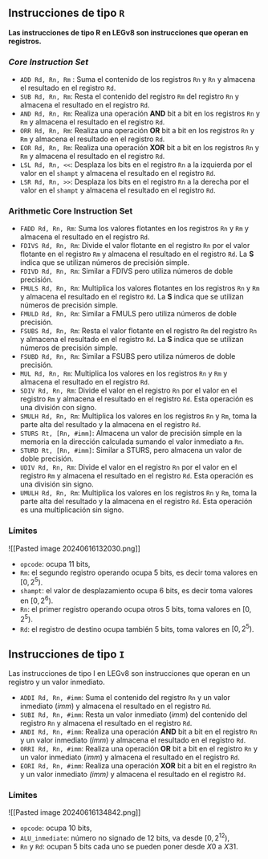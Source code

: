 ## Instrucciones de tipo `R`
**Las instrucciones de tipo R en LEGv8 son instrucciones que operan en registros.**
### *Core Instruction Set*
- `ADD Rd, Rn, Rm` : Suma el contenido de los registros `Rn` y `Rn` y almacena el resultado en el registro `Rd`.
- `SUB Rd, Rn, Rm`: Resta el contenido del registro `Rm` del registro `Rn` y almacena el resultado en el registro `Rd`.
- `AND Rd, Rn, Rm`: Realiza una operación **AND** bit a bit en los registros `Rn` y `Rm` y almacena el resultado en el registro `Rd`.
- `ORR Rd, Rn, Rm`: Realiza una operación **OR** bit a bit en los registros `Rn` y `Rm` y almacena el resultado en el registro `Rd`.
- `EOR Rd, Rn, Rm`: Realiza una operación **XOR** bit a bit en los registros `Rn` y `Rm` y almacena el resultado en el registro `Rd`.
- `LSL Rd, Rn, <<`: Desplaza los bits en el registro `Rn` a la izquierda por el valor en el `shampt` y almacena el resultado en el registro `Rd`.
- `LSR Rd, Rn, >>`: Desplaza los bits en el registro `Rn` a la derecha por el valor en el `shampt` y almacena el resultado en el registro `Rd`.
### Arithmetic Core Instruction Set
- `FADD Rd, Rn, Rm`: Suma los valores flotantes en los registros `Rn` y `Rm` y almacena el resultado en el registro `Rd`.
- `FDIVS Rd, Rn, Rm`: Divide el valor flotante en el registro `Rn` por el valor flotante en el registro `Rm` y almacena el resultado en el registro `Rd`. La **S** indica que se utilizan números de precisión simple.
- `FDIVD Rd, Rn, Rm`: Similar a FDIVS pero utiliza números de doble precisión.
- `FMULS Rd, Rn, Rm`: Multiplica los valores flotantes en los registros `Rn` y `Rm` y almacena el resultado en el registro `Rd`. La **S** indica que se utilizan números de precisión simple.
- `FMULD Rd, Rn, Rm`: Similar a FMULS pero utiliza números de doble precisión.
- `FSUBS Rd, Rn, Rm`: Resta el valor flotante en el registro `Rm` del registro `Rn` y almacena el resultado en el registro `Rd`. La **S** indica que se utilizan números de precisión simple.
- `FSUBD Rd, Rn, Rm`: Similar a FSUBS pero utiliza números de doble precisión.
- `MUL Rd, Rn, Rm`: Multiplica los valores en los registros `Rn` y `Rm` y almacena el resultado en el registro `Rd`.
- `SDIV Rd, Rn, Rm`: Divide el valor en el registro `Rn` por el valor en el registro `Rm` y almacena el resultado en el registro `Rd`. Esta operación es una división con signo.
- `SMULH Rd, Rn, Rm`: Multiplica los valores en los registros `Rn` y `Rm`, toma la parte alta del resultado y la almacena en el registro `Rd`.
- `STURS Rt, [Rn, #imm]`: Almacena un valor de precisión simple en la memoria en la dirección calculada sumando el valor inmediato a `Rn`.
- `STURD Rt, [Rn, #imm]`: Similar a STURS, pero almacena un valor de doble precisión.
- `UDIV Rd, Rn, Rm`: Divide el valor en el registro `Rn` por el valor en el registro `Rm` y almacena el resultado en el registro `Rd`. Esta operación es una división sin signo.
- `UMULH Rd, Rn, Rm`: Multiplica los valores en los registros `Rn` y `Rm`, toma la parte alta del resultado y la almacena en el registro `Rd`. Esta operación es una multiplicación sin signo.
### Límites 
![[Pasted image 20240616132030.png]]
- `opcode`: ocupa 11 bits,
- `Rm`: el segundo registro operando ocupa 5 bits, es decir toma valores en $[0,2^5)$.
- `shampt`: el valor de desplazamiento ocupa 6 bits, es decir toma valores en $[0,2^6)$.
- `Rn`: el primer registro operando ocupa otros 5 bits, toma valores en $[0,2^5)$.
- `Rd`: el registro de destino ocupa también 5 bits, toma valores en $[0,2^5)$.

## Instrucciones de tipo `I`
Las instrucciones de tipo I en LEGv8 son instrucciones que operan en un registro y un valor inmediato.
- `ADDI Rd, Rn, #imm`: Suma el contenido del registro `Rn` y un valor inmediato (*imm*) y almacena el resultado en el registro `Rd`.
- `SUBI Rd, Rn, #imm`: Resta un valor inmediato (*imm*) del contenido del registro `Rn` y almacena el resultado en el registro `Rd`.
- `ANDI Rd, Rn, #imm`: Realiza una operación **AND** bit a bit en el registro `Rn` y un valor inmediato (*imm*) y almacena el resultado en el registro `Rd`.
- `ORRI Rd, Rn, #imm`: Realiza una operación **OR** bit a bit en el registro `Rn` y un valor inmediato (*imm*) y almacena el resultado en el registro `Rd`.
- `EORI Rd, Rn, #imm`: Realiza una operación **XOR** bit a bit en el registro `Rn` y un valor inmediato *(imm)* y almacena el resultado en el registro `Rd`.
### Límites

![[Pasted image 20240616134842.png]]
- `opcode`: ocupa 10 bits,
- `ALU_inmediate`: número no signado de 12 bits, va desde $[0,2^{12})$,
- `Rn` y `Rd`: ocupan 5 bits cada uno se pueden poner desde $X0$ a $X31$.